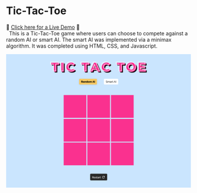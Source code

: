 # Tic-Tac-Toe
:star2: [Click here for a Live Demo](https://lisalbi.github.io/etch-a-sketch/) :star2: <br>
&nbsp;
This is a Tic-Tac-Toe game where users can choose to compete against a random AI or smart AI. The smart AI was implemented via a minimax algorithm. It was completed using HTML, CSS, and Javascript.

![Screenshot](/img/screenshot.png "screenshot")